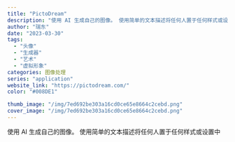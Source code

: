 ```yaml
---
title: "PictoDream"
description: "使用 AI 生成自己的图像。 使用简单的文本描述将任何人置于任何样式或设置中"
author: "瑞东"
date: "2023-03-30"
tags:
  - "头像"
  - "生成器"
  - "艺术"
  - "虚拟形象"
categories: 图像处理
series: "application"
website_link: "https://pictodream.com/"
color: "#008DE1"

thumb_image: "/img/7ed692be303a16cd0ce65e8664c2cebd.png"
cover_image: "/img/7ed692be303a16cd0ce65e8664c2cebd.png"
---
```


使用 AI 生成自己的图像。 使用简单的文本描述将任何人置于任何样式或设置中